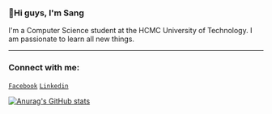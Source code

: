 ### 👼Hi guys, I'm Sang

I'm a Computer Science student at the HCMC University of Technology. I am passionate to learn all new things.

---

### Connect with me:

[`Facebook`](https://www.facebook.com/sang.kakashi.7/) [`Linkedin`](https://www.linkedin.com/in/sangndsteve/)

[![Anurag's GitHub stats](https://github-readme-stats.vercel.app/api?username=SANGNGUYEN24&count_private=true&show_icons=true&theme=nord&hide_border=true&border_radius=16)](https://github.com/anuraghazra/github-readme-stats&count_private=true)

<!-- [![Top Langs](https://github-readme-stats.vercel.app/api/top-langs/?username=SANGNGUYEN24&layout=compact&theme=dark)](https://github.com/anuraghazra/github-readme-stats) -->
